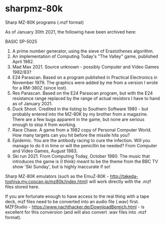 # sharpmz-80k
Sharp MZ-80K programs (.mzf format)

As of January 30th 2021, the following have been archived here:

BASIC SP-5025

1. A prime number generator, using the sieve of Erastothenes algorithm.
2. An implementation of Computing Today's "The Valley" game, published April 1982.
3. Mad Max 2021. Source unknown - possibly Computer and Video Games 1982/83?
4. E24 Parascan. Based on a program published in Practical Electronics in November 1979. The graphics were added by me from a version I wrote for a RM-380Z (since lost).
5. Res Parascan. Based on the E24 Parascan program, but with the E24 resistance range replaced by the range of actual resistors I have to hand as of January 2021.
6. Duck Shoot. Credited in the listing to Southern Software 1980 - but probably entered into the MZ-80K by my brother from a magazine. There are a few bugs apparent in the game, but none are serious enough to stop it from working.
7. Race Chase. A game from a 1982 copy of Personal Computer World. How many targets can you hit before the missile hits you?
8. Epidemic. You are the antibody racing to cure the infection. Will you manage to do it in time or will the penicillin be needed? From Computer and Video Games, August 1983.
9. Ski run 2021. From Computing Today, October 1980. The music that introduces the game is (I think) meant to be the theme from the BBC TV show 'Ski Sunday', but is highly inaccurate if so! 

Sharp MZ-80K emulators (such as the EmuZ-80K - http://takeda-toshiya.my.coocan.jp/mz80k/index.html) will work
directly with the .mzf files stored here. 

If you are fortunate enough to have access to the real thing with a tape deck, mzf files need to be converted into
an audio file (.wav) first. MZFStudio - https://www.nachthacker.de/DownloadBereich.html - is excellent for this
conversion (and will also convert .wav files into .mzf format).

